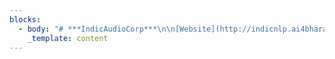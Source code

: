 ```yaml
---
blocks:
  - body: "# ***IndicAudioCorp***\n\n[Website](http://indicnlp.ai4bharat.org/)\_|\_[Paper](https://arxiv.org/abs)\_|\_[Downloads](https://arxiv.org/abs)\n\n***\n\nIndicAudioCorp is a Unlabelled ASR corpus obtained from YouTube and\_[News On AIR](https://newsonair.gov.in/)\_news bulletins. The dataset contains raw audios across 40 Indian Languages.\n\n## Dataset details\n\n\_Numbers represent hours\n\n## Table of contents\n\n*   [Table of contents](https://github.com/AI4Bharat/IndicAudioCorp#table-of-contents)\n*   [Dataset Format](https://github.com/AI4Bharat/IndicAudioCorp#dataset-format)\n    *   [Folder Structure](https://github.com/AI4Bharat/IndicAudioCorp#folder-structure)\n*   [Downloads](https://github.com/AI4Bharat/IndicAudioCorp#downloads)\n*   [Citing our work](https://github.com/AI4Bharat/IndicAudioCorp#citing-our-work)\n*   [License](https://github.com/AI4Bharat/IndicAudioCorp#license)\n*   [Contributors](https://github.com/AI4Bharat/IndicAudioCorp#contributors)\n*   [Contact](https://github.com/AI4Bharat/IndicAudioCorp#contact)\n*   [Acknowledgements](https://github.com/AI4Bharat/IndicAudioCorp#acknowledgements)\n\n## Dataset Format\n\n*   The audio files present in separate folders.\n*   For YouTubeThe audio filenames are named YouTube-ids and for Newsonair, the contatination of region name, bulletin timing makes the filename.\n\n### Folder Structure\n\nFor YouTube\n\n```\nYT\n├── bengali\n│   ├── XXXXXXXXXXX.wav\n│   ├── XXXXXXXXXXX.wav\n│   ├── XXXXXXXXXXX.wav\n│   └── ...\n├── gujarati\n├── ...\n\n```\n\nFor NOA\n\n```\nNOA\n├── Audio\n│   ├── assamese\n│       ├── audio\n│          ├── newsonair.nic.in\n│           ├── NSD-Assamese-Assamese-0705-0715-201810107486.mp3\n│           ├── NSD-Assamese-Assamese-0705-0715-20181011161537.mp3\n├── gujarati\n├── ...\n\n```\n\n## Downloads\n\n**DatasetLink**YouTube[urls](https://github.com/AI4Bharat/IndicWav2Vec/tree/main/data\\_prep\\_scripts/urls)Newsonaair[url](https://github.com/AI4Bharat/IndicAudioCorp/blob/master/newsonair.nic.in)\n\n## Citing our work\n\nIf you are using any of the resources, please cite the following article:\n\n```\n\n\n```\n\nWe would like to hear from you if:\n\n*   You are using our resources. Please let us know how you are putting these resources to use.\n*   You have any feedback on these resources.\n\n## License\n\nThe IndicAudioCorp dataset, models and code are released under the MIT License.\n\n## Contributors\n\n\\<>\n\n## Contact\n\n*   Anoop Kunchukuttan ([anoop.kunchukuttan@gmail.com](mailto:anoop.kunchukuttan@gmail.com))\n*   Mitesh Khapra ([miteshk@cse.iitm.ac.in](mailto:miteshk@cse.iitm.ac.in))\n*   Pratyush Kumar ([pratyush@cse.iitm.ac.in](mailto:pratyush@cse.iitm.ac.in))\n\n## Acknowledgements\n\nWe would like to thank EkStep Foundation for their generous grant which helped in setting up the Centre for AI4Bharat at IIT Madras to support our students, research staff, data and computational requirements. We would like to thank The Ministry of Electronics and Information Technology (NLTM) for its grant to support the creation of datasets and models for Indian languages under its ambitions Bhashini project. We would also like to thank the Centre for Development of Advanced Computing, India (C-DAC) for providing access to the Param Siddhi supercomputer for training our models. Lastly, we would like to thank Microsoft for its grant to create datasets, tools and resources for Indian languages.\n\n\n\n"
    _template: content
---
```


